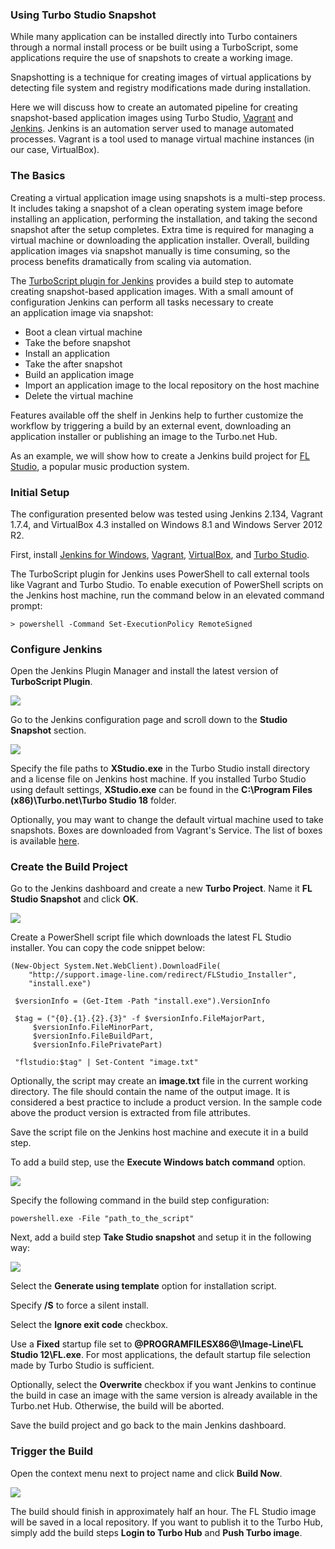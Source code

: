 ### Using Turbo Studio Snapshot

While many application can be installed directly into Turbo containers through a normal install process or be built using a TurboScript, some applications require the use of snapshots to create a working image.

Snapshotting is a technique for creating images of virtual applications by detecting file system and registry modifications made during installation.

Here we will discuss how to create an automated pipeline for creating snapshot-based application images using Turbo Studio, [Vagrant](https://www.vagrantup.com/) and [Jenkins](https://jenkins.io/). Jenkins is an automation server used to manage automated processes. Vagrant is a tool used to manage virtual machine instances (in our case, VirtualBox).

### The Basics

Creating a virtual application image using snapshots is a multi-step process. It includes taking a snapshot of a clean operating system image before installing an application, performing the installation, and taking the second snapshot after the setup completes. Extra time is required for managing a virtual machine or downloading the application installer. Overall, building application images via snapshot manually is time consuming, so the process benefits dramatically from scaling via automation.

The [TurboScript plugin for Jenkins](https://wiki.jenkins-ci.org/display/JENKINS/TurboScript+Plugin) provides a build step to automate creating snapshot-based application images. With a small amount of configuration Jenkins can perform all tasks necessary to create an application image via snapshot:

* Boot a clean virtual machine
* Take the before snapshot
* Install an application
* Take the after snapshot
* Build an application image
* Import an application image to the local repository on the host machine
* Delete the virtual machine

Features available off the shelf in Jenkins help to further customize the workflow by triggering a build by an external event, downloading an application installer or publishing an image to the Turbo.net Hub.

As an example, we will show how to create a Jenkins build project for [FL Studio](https://www.image-line.com/flstudio/), a popular music production system.

### Initial Setup

The configuration presented below was tested using Jenkins 2.134, Vagrant 1.7.4, and VirtualBox 4.3 installed on Windows 8.1 and Windows Server 2012 R2.

First, install [Jenkins for Windows](https://jenkins.io/download/), [Vagrant](https://www.vagrantup.com/downloads.html), [VirtualBox](https://www.virtualbox.org/wiki/Downloads), and [Turbo Studio](https://turbo.net/studio/download).

The TurboScript plugin for Jenkins uses PowerShell to call external tools like Vagrant and Turbo Studio. To enable execution of PowerShell scripts on the Jenkins host machine, run the command below in an elevated command prompt:
```
> powershell -Command Set-ExecutionPolicy RemoteSigned
```

### Configure Jenkins

Open the Jenkins Plugin Manager and install the latest version of **TurboScript Plugin**.

![](/docs/studio/continuous_integration/snapshot1.png)

Go to the Jenkins configuration page and scroll down to the **Studio Snapshot** section.

![](/docs/studio/continuous_integration/snapshot2.png)

Specify the file paths to **XStudio.exe** in the Turbo Studio install directory and a license file on Jenkins host machine. If you installed Turbo Studio using default settings, **XStudio.exe** can be found in the **C:\Program Files (x86)\Turbo.net\Turbo Studio 18** folder.

Optionally, you may want to change the default virtual machine used to take snapshots. Boxes are downloaded from Vagrant's Service. The list of boxes is available [here](https://app.vagrantup.com/boxes/search).

### Create the Build Project

Go to the Jenkins dashboard and create a new **Turbo Project**. Name it **FL Studio Snapshot** and click **OK**.

![](/docs/studio/continuous_integration/snapshot3.png)

Create a PowerShell script file which downloads the latest FL Studio installer. You can copy the code snippet below:
```
(New-Object System.Net.WebClient).DownloadFile(
    "http://support.image-line.com/redirect/FLStudio_Installer",
    "install.exe")
    
 $versionInfo = (Get-Item -Path "install.exe").VersionInfo
 
 $tag = ("{0}.{1}.{2}.{3}" -f $versionInfo.FileMajorPart,
     $versionInfo.FileMinorPart,
     $versionInfo.FileBuildPart,
     $versionInfo.FilePrivatePart)
 
 "flstudio:$tag" | Set-Content "image.txt"
```

Optionally, the script may create an **image.txt** file in the current working directory. The file should contain the name of the output image. It is considered a best practice to include a product version. In the sample code above the product version is extracted from file attributes.

Save the script file on the Jenkins host machine and execute it in a build step.

To add a build step, use the **Execute Windows batch command** option.

![](/docs/studio/continuous_integration/snapshot4.png)

Specify the following command in the build step configuration:
```
powershell.exe -File "path_to_the_script"
```

Next, add a build step **Take Studio snapshot** and setup it in the following way:

![](/docs/studio/continuous_integration/snapshot5.png)

Select the **Generate using template** option for installation script.

Specify **/S** to force a silent install.

Select the **Ignore exit code** checkbox.

Use a **Fixed** startup file set to **@PROGRAMFILESX86@\Image-Line\FL Studio 12\FL.exe**. For most applications, the default startup file selection made by Turbo Studio is sufficient.

Optionally, select the **Overwrite** checkbox if you want Jenkins to continue the build in case an image with the same version is already available in the Turbo.net Hub. Otherwise, the build will be aborted.

Save the build project and go back to the main Jenkins dashboard.

### Trigger the Build

Open the context menu next to project name and click **Build Now**.

![](/docs/studio/continuous_integration/snapshot6.png)

The build should finish in approximately half an hour. The FL Studio image will be saved in a local repository. If you want to publish it to the Turbo Hub, simply add the build steps **Login to Turbo Hub** and **Push Turbo image**.




